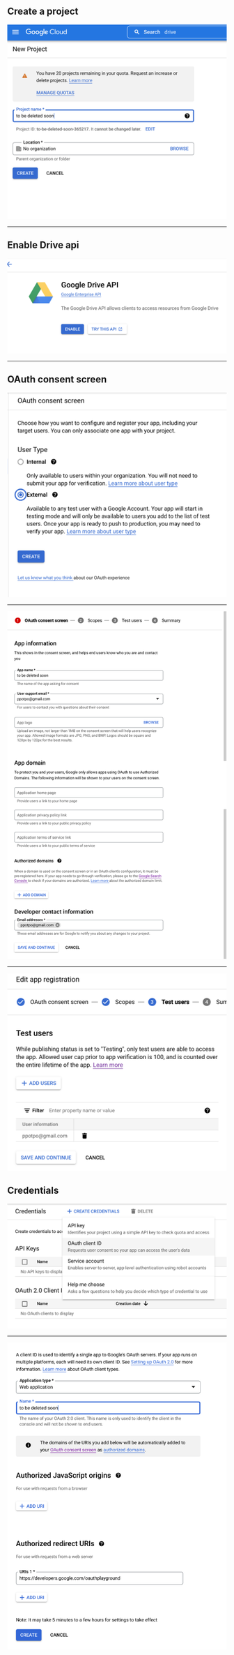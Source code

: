 ## Create a project

<img src="new-project.png" />

---

## Enable Drive api

<img src="google-drive-api.png" />

---

## OAuth consent screen

<img src="oauth-consent-screen.png" />

---

<img src="oauth-consent-screen2.png" />

---

<img src="oauth-consent-screen3.png" />

## Credentials

<img src="credentials.png" />

---

<img src="credentials2.png" />
